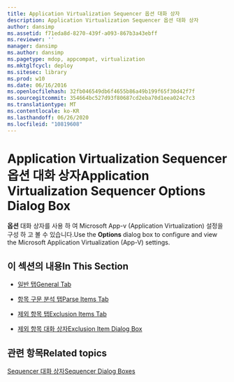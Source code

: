 ```yaml
---
title: Application Virtualization Sequencer 옵션 대화 상자
description: Application Virtualization Sequencer 옵션 대화 상자
author: dansimp
ms.assetid: f71eda8d-8270-439f-a093-867b3a43ebff
ms.reviewer: ''
manager: dansimp
ms.author: dansimp
ms.pagetype: mdop, appcompat, virtualization
ms.mktglfcycl: deploy
ms.sitesec: library
ms.prod: w10
ms.date: 06/16/2016
ms.openlocfilehash: 32fb046549db6f4655b86a49b199f65f30d42f7f
ms.sourcegitcommit: 354664bc527d93f80687cd2eba70d1eea024c7c3
ms.translationtype: MT
ms.contentlocale: ko-KR
ms.lasthandoff: 06/26/2020
ms.locfileid: "10819608"
---
```

# <span data-ttu-id="070ec-103">Application Virtualization Sequencer 옵션 대화 상자</span><span class="sxs-lookup"><span data-stu-id="070ec-103">Application Virtualization Sequencer Options Dialog Box</span></span>


<span data-ttu-id="070ec-104">**옵션** 대화 상자를 사용 하 여 Microsoft App-v (Application Virtualization) 설정을 구성 하 고 볼 수 있습니다.</span><span class="sxs-lookup"><span data-stu-id="070ec-104">Use the **Options** dialog box to configure and view the Microsoft Application Virtualization (App-V) settings.</span></span>

## <span data-ttu-id="070ec-105">이 섹션의 내용</span><span class="sxs-lookup"><span data-stu-id="070ec-105">In This Section</span></span>


-   [<span data-ttu-id="070ec-106">일반 탭</span><span class="sxs-lookup"><span data-stu-id="070ec-106">General Tab</span></span>](general-tab-keep.md)

-   [<span data-ttu-id="070ec-107">항목 구문 분석 탭</span><span class="sxs-lookup"><span data-stu-id="070ec-107">Parse Items Tab</span></span>](parse-items-tab-keep.md)

-   [<span data-ttu-id="070ec-108">제외 항목 탭</span><span class="sxs-lookup"><span data-stu-id="070ec-108">Exclusion Items Tab</span></span>](exclusion-items-tab-keep.md)

-   [<span data-ttu-id="070ec-109">제외 항목 대화 상자</span><span class="sxs-lookup"><span data-stu-id="070ec-109">Exclusion Item Dialog Box</span></span>](exclusion-item-dialog-box.md)

## <span data-ttu-id="070ec-110">관련 항목</span><span class="sxs-lookup"><span data-stu-id="070ec-110">Related topics</span></span>


[<span data-ttu-id="070ec-111">Sequencer 대화 상자</span><span class="sxs-lookup"><span data-stu-id="070ec-111">Sequencer Dialog Boxes</span></span>](sequencer-dialog-boxes.md)

 

 





